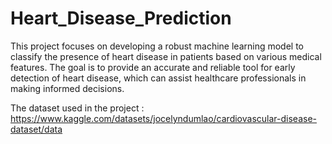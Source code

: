 # Heart_Disease_Prediction
This project focuses on developing a robust machine learning model to classify the presence of heart disease in patients based on various medical features. The goal is to provide an accurate and reliable tool for early detection of heart disease, which can assist healthcare professionals in making informed decisions.

The dataset used in the project : https://www.kaggle.com/datasets/jocelyndumlao/cardiovascular-disease-dataset/data
